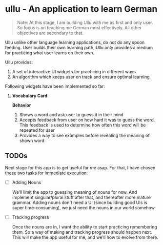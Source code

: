 # ullu - An application to learn German


> Note: At this stage, I am building Ullu with me as first and only user. So
> focus is on teaching me German most effectively. All other objectives are
> secondary to that.

Ullu unlike other language learning applications, do not do any spoon feeding.
User builds their own learning path, Ullu only provides a medium for practicing
what user learns on their own.

Ullu provides:
1. A set of interactive UI widgets for practicing in different ways
2. An algorithm which keeps user on track and ensure optimal learning

Following widgets have been implemented so far:

1. **Vocabulary Card**

    **Behavior**
    1. Shows a word and ask user to guess it in their mind
    2. Accepts feedback from user on how hard it was to guess the word. This
       feedback is used to determine how often this word will be repeated for
       user
    3. Provides a way to see examples before revealing the meaning of shown word

## TODOs

Next stage for this app is to get useful for *me* asap. For that, I have chosen
these two tasks for immediate execution:

- [ ] Adding Nouns

    We'll limit the app to guessing meaning of nouns for now. And implement
    singular/plural stuff after that, and thereafter more mature grammar. Adding
    nouns don't need a UI (since building good UIs is super time-consuming), we
    just need the nouns in our world somehow.

- [ ] Tracking progress

    Once the nouns are in, I want the ability to start practicing remembering
    them. So a way of making and tracking progress should happen next. This will
    make the app useful for me, and we'll how to evolve from there.
